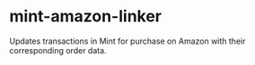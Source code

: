 # mint-amazon-linker
Updates transactions in Mint for purchase on Amazon with their corresponding order data.
